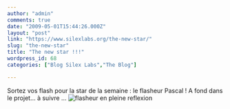 ```yaml
---
author: "admin"
comments: true
date: "2009-05-01T15:44:26.000Z"
layout: "post"
link: "https://www.silexlabs.org/the-new-star/"
slug: "the-new-star"
title: "The new star !!!"
wordpress_id: 68
categories: ["Blog Silex Labs","The Blog"]

---
```

Sortez vos flash pour la star de la semaine : le flasheur Pascal ! A fond dans le projet... à suivre ...
![flasheur en pleine reflexion](http://www.silex-labs.com/the-blog/wp-content/uploads/2009/05/dscn0996-300x225.jpg)

